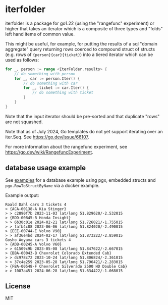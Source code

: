 # iterfolder

iterfolder is a package for go1.22 (using the "rangefunc" experiment)
or higher that takes an iterator which is a composite of three types
and "folds" left hand items of common value.

This might be useful, for example, for putting the results of a sql
"domain aggregate" query returning rows coerced to compound struct of
structs (e.g. rows of `{person}{car}{ticket}`) into a tiered iterator
which can be used as follows:

```go
for _, person := range <IterFolder.results> {
	// do something with person
	for _, car := person.Iter() {
		// do something with car
		for _, ticket := car.Iter() {
			// do something with ticket
		}
	}
}
```
Note that the input iterator should be pre-sorted and that duplicate
"rows" are not squashed.

Note that as of July 2024, Go templates do not yet support iterating
over an iter.Seq. See https://go.dev/issue/66107.

For more information about the rangefunc experiment, see
https://go.dev/wiki/RangefuncExperiment.

## database usage example

See [examples](./examples) for a database example using pgx, embedded
structs and `pgx.RowToStructByName` via a docker example.

Example output:

```
Roald Dahl cars 3 tickets 4
> {ACA-00138-A Kia Stinger}
> > c2890f7b 2023-11-03 lat/long 51.829620/-2.532015
> {BDD-00845-B Honda Insight}
> > 6b30c01e 2024-02-21 lat/long 51.726021/-1.755015
> > fafb4c88 2023-06-06 lat/long 51.824020/-2.490015
> {EEE-00744-E Volvo V90}
> > af36e4bd 2024-02-17 lat/long 51.873222/-2.859015
Gosho Aoyama cars 3 tickets 4
> {ADB-00245-A Volvo V60}
> > 61509c9b 2023-05-08 lat/long 51.847622/-2.667015
> {BBA-00043-B Chevrolet Colorado Extended Cab}
> > dc978c72 2023-10-24 lat/long 51.806824/-2.361015
> > 37c4e259 2023-05-28 lat/long 51.796421/-2.283015
> {FBA-00548-F Chevrolet Silverado 2500 HD Double Cab}
> > 1087a451 2024-06-28 lat/long 51.634422/-1.068015
```

## License

MIT
